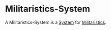 # Militaristics-System

A Militaristics-System is a [System](60052.md) for [Militaristics](1200000000.md).
